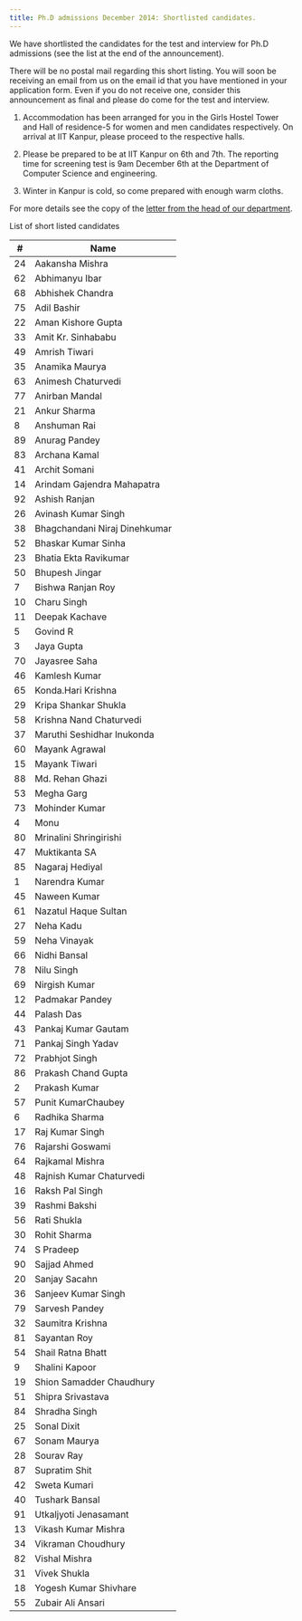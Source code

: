 ```yaml
---
title: Ph.D admissions December 2014: Shortlisted candidates.
---
```


We have shortlisted the candidates for the test and interview for Ph.D
admissions (see the list at the end of the announcement).
<!--more-->

There will be no postal mail regarding this short listing. You will
soon be receiving an email from us on the email id that you have
mentioned in your application form. Even if you do not receive one,
consider this announcement as final and please do come for the test
and interview.

1. Accommodation has been arranged for you in the Girls Hostel Tower
   and Hall of residence-5 for women and men candidates
   respectively. On arrival at IIT Kanpur, please proceed to the
   respective halls.

2. Please be prepared to be at IIT Kanpur on 6th and 7th. The
   reporting time for screening test is 9am December 6th at the
   Department of Computer Science and engineering.

3. Winter in Kanpur is cold, so come prepared with enough warm cloths.

For more details see the copy of the
[letter from the head of our department][letter].

<div class="panel panel-default">
<div class="panel-heading">List of short listed candidates</div>

<table class="table table-striped table-hover table-bordered table-condensed">
<colgroup><col class="right" /><col class="left" />
</colgroup>
<thead>
<tr><th scope="col" class="right">#</th><th scope="col" class="left">Name</th></tr>
</thead>
<tbody>
<tr><td class="right">24</td><td class="left">Aakansha Mishra</td></tr>
<tr><td class="right">62</td><td class="left">Abhimanyu Ibar</td></tr>
<tr><td class="right">68</td><td class="left">Abhishek Chandra</td></tr>
<tr><td class="right">75</td><td class="left">Adil Bashir</td></tr>
<tr><td class="right">22</td><td class="left">Aman Kishore Gupta</td></tr>
<tr><td class="right">33</td><td class="left">Amit Kr. Sinhababu</td></tr>
<tr><td class="right">49</td><td class="left">Amrish  Tiwari</td></tr>
<tr><td class="right">35</td><td class="left">Anamika Maurya</td></tr>
<tr><td class="right">63</td><td class="left">Animesh Chaturvedi</td></tr>
<tr><td class="right">77</td><td class="left">Anirban Mandal</td></tr>
<tr><td class="right">21</td><td class="left">Ankur Sharma</td></tr>
<tr><td class="right">8</td><td class="left">Anshuman Rai</td></tr>
<tr><td class="right">89</td><td class="left">Anurag Pandey</td></tr>
<tr><td class="right">83</td><td class="left">Archana Kamal</td></tr>
<tr><td class="right">41</td><td class="left">Archit Somani</td></tr>
<tr><td class="right">14</td><td class="left">Arindam Gajendra Mahapatra</td></tr>
<tr><td class="right">92</td><td class="left">Ashish Ranjan</td></tr>
<tr><td class="right">26</td><td class="left">Avinash Kumar Singh</td></tr>
<tr><td class="right">38</td><td class="left">Bhagchandani Niraj Dinehkumar</td></tr>
<tr><td class="right">52</td><td class="left">Bhaskar Kumar Sinha</td></tr>
<tr><td class="right">23</td><td class="left">Bhatia Ekta Ravikumar</td></tr>
<tr><td class="right">50</td><td class="left">Bhupesh Jingar</td></tr>
<tr><td class="right">7</td><td class="left">Bishwa Ranjan Roy</td></tr>
<tr><td class="right">10</td><td class="left">Charu Singh</td></tr>
<tr><td class="right">11</td><td class="left">Deepak Kachave</td></tr>
<tr><td class="right">5</td><td class="left">Govind R</td></tr>
<tr><td class="right">3</td><td class="left">Jaya Gupta</td></tr>
<tr><td class="right">70</td><td class="left">Jayasree Saha</td></tr>
<tr><td class="right">46</td><td class="left">Kamlesh Kumar</td></tr>
<tr><td class="right">65</td><td class="left">Konda.Hari Krishna</td></tr>
<tr><td class="right">29</td><td class="left">Kripa Shankar Shukla</td></tr>
<tr><td class="right">58</td><td class="left">Krishna Nand Chaturvedi</td></tr>
<tr><td class="right">37</td><td class="left">Maruthi Seshidhar Inukonda</td></tr>
<tr><td class="right">60</td><td class="left">Mayank Agrawal</td></tr>
<tr><td class="right">15</td><td class="left">Mayank Tiwari</td></tr>
<tr><td class="right">88</td><td class="left">Md. Rehan Ghazi</td></tr>
<tr><td class="right">53</td><td class="left">Megha Garg</td></tr>
<tr><td class="right">73</td><td class="left">Mohinder Kumar</td></tr>
<tr><td class="right">4</td><td class="left">Monu</td></tr>
<tr><td class="right">80</td><td class="left">Mrinalini Shringirishi</td></tr>
<tr><td class="right">47</td><td class="left">Muktikanta SA</td></tr>
<tr><td class="right">85</td><td class="left">Nagaraj Hediyal</td></tr>
<tr><td class="right">1</td><td class="left">Narendra Kumar</td></tr>
<tr><td class="right">45</td><td class="left">Naween Kumar</td></tr>
<tr><td class="right">61</td><td class="left">Nazatul Haque Sultan</td></tr>
<tr><td class="right">27</td><td class="left">Neha Kadu</td></tr>
<tr><td class="right">59</td><td class="left">Neha Vinayak</td></tr>
<tr><td class="right">66</td><td class="left">Nidhi Bansal</td></tr>
<tr><td class="right">78</td><td class="left">Nilu Singh</td></tr>
<tr><td class="right">69</td><td class="left">Nirgish Kumar</td></tr>
<tr><td class="right">12</td><td class="left">Padmakar Pandey</td></tr>
<tr><td class="right">44</td><td class="left">Palash Das</td></tr>
<tr><td class="right">43</td><td class="left">Pankaj Kumar Gautam</td></tr>
<tr><td class="right">71</td><td class="left">Pankaj Singh Yadav</td></tr>
<tr><td class="right">72</td><td class="left">Prabhjot Singh</td></tr>
<tr><td class="right">86</td><td class="left">Prakash Chand Gupta</td></tr>
<tr><td class="right">2</td><td class="left">Prakash Kumar</td></tr>
<tr><td class="right">57</td><td class="left">Punit KumarChaubey</td></tr>
<tr><td class="right">6</td><td class="left">Radhika Sharma</td></tr>
<tr><td class="right">17</td><td class="left">Raj Kumar Singh</td></tr>
<tr><td class="right">76</td><td class="left">Rajarshi Goswami</td></tr>
<tr><td class="right">64</td><td class="left">Rajkamal Mishra</td></tr>
<tr><td class="right">48</td><td class="left">Rajnish Kumar Chaturvedi</td></tr>
<tr><td class="right">16</td><td class="left">Raksh Pal Singh</td></tr>
<tr><td class="right">39</td><td class="left">Rashmi Bakshi</td></tr>
<tr><td class="right">56</td><td class="left">Rati Shukla</td></tr>
<tr><td class="right">30</td><td class="left">Rohit Sharma</td></tr>
<tr><td class="right">74</td><td class="left">S Pradeep</td></tr>
<tr><td class="right">90</td><td class="left">Sajjad Ahmed</td></tr>
<tr><td class="right">20</td><td class="left">Sanjay Sacahn</td></tr>
<tr><td class="right">36</td><td class="left">Sanjeev Kumar Singh</td></tr>
<tr><td class="right">79</td><td class="left">Sarvesh Pandey</td></tr>
<tr><td class="right">32</td><td class="left">Saumitra Krishna</td></tr>
<tr><td class="right">81</td><td class="left">Sayantan Roy</td></tr>
<tr><td class="right">54</td><td class="left">Shail Ratna Bhatt</td></tr>
<tr><td class="right">9</td><td class="left">Shalini Kapoor</td></tr>
<tr><td class="right">19</td><td class="left">Shion Samadder Chaudhury</td></tr>
<tr><td class="right">51</td><td class="left">Shipra Srivastava</td></tr>
<tr><td class="right">84</td><td class="left">Shradha Singh</td></tr>
<tr><td class="right">25</td><td class="left">Sonal Dixit</td></tr>
<tr><td class="right">67</td><td class="left">Sonam Maurya</td></tr>
<tr><td class="right">28</td><td class="left">Sourav Ray</td></tr>
<tr><td class="right">87</td><td class="left">Supratim Shit</td></tr>
<tr><td class="right">42</td><td class="left">Sweta Kumari</td></tr>
<tr><td class="right">40</td><td class="left">Tushark Bansal</td></tr>
<tr><td class="right">91</td><td class="left">Utkaljyoti Jenasamant</td></tr>
<tr><td class="right">13</td><td class="left">Vikash Kumar Mishra</td></tr>
<tr><td class="right">34</td><td class="left">Vikraman Choudhury</td></tr>
<tr><td class="right">82</td><td class="left">Vishal Mishra</td></tr>
<tr><td class="right">31</td><td class="left">Vivek Shukla</td></tr>
<tr><td class="right">18</td><td class="left">Yogesh Kumar Shivhare</td></tr>
<tr><td class="right">55</td><td class="left">Zubair Ali Ansari</td></tr>
</tbody>
</table>
</div>


[letter]: </letters/2014-December-PhD.pdf>
